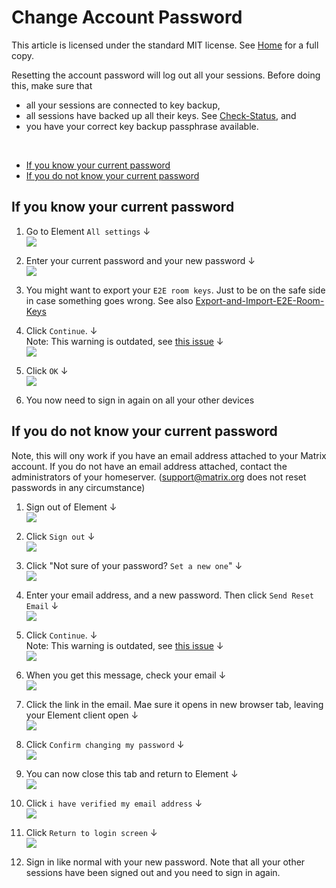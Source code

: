 # Change Account Password

This article is licensed under the standard MIT license. See [Home](index.md) for a full copy.

Resetting the account password will log out all your sessions. Before doing this, make sure that
* all your sessions are connected to key backup,
* all sessions have backed up all their keys. See [Check-Status](Check-Status.md), and
* you have your correct key backup passphrase available.

<br />

- [If you know your current password](#if-you-know-your-current-password)
- [If you do not know your current password](#if-you-do-not-know-your-current-password)

## If you know your current password

1. Go to Element `All settings` &#8595;<br />
![](images/Screen%20Shot%202020-09-17%20at%205.24.15%20PM.png)

1. Enter your current password and your new password &#8595;<br />
![](images/Screen%20Shot%202020-09-17%20at%205.26.13%20PM.png)

1. You might want to export your `E2E room keys`. Just to be on the safe side in case something goes wrong. See also [Export-and-Import-E2E-Room-Keys](Export-and-Import-E2E-Room-Keys.md)

2. Click `Continue`. &#8595;<br />
Note: This warning is outdated, see [this issue](https://github.com/vector-im/element-web/issues/15226) &#8595;<br />
![](images/Screen%20Shot%202020-09-17%20at%205.28.52%20PM.png)

1. Click `OK` &#8595;<br />
![](images/Screen%20Shot%202020-09-17%20at%205.31.01%20PM.png)

1. You now need to sign in again on all your other devices

## If you do not know your current password

Note, this will ony work if you have an email address attached to your Matrix account. If you do not have an email address attached, contact the administrators of your homeserver. (support@matrix.org does not reset passwords in any circumstance)

1. Sign out of Element &#8595;<br />
![](images/Screen%20Shot%202020-10-26%20at%2012.32.36%20PM.png)

1. Click `Sign out` &#8595;<br />
![](images/Screen%20Shot%202020-10-26%20at%2012.15.05%20PM.png)

1. Click "Not sure of your password? `Set a new one`" &#8595;<br />
![](images/Screen%20Shot%202020-10-26%20at%2012.15.56%20PM.png)

1. Enter your email address, and a new password. Then click `Send Reset Email` &#8595;<br />
![](images/Screen%20Shot%202020-10-26%20at%2012.20.13%20PM.png)

1. Click `Continue`. &#8595;<br />
Note: This warning is outdated, see [this issue](https://github.com/vector-im/element-web/issues/15226) &#8595;<br />
![](images/Screen%20Shot%202020-10-26%20at%2012.33.47%20PM.png)

1. When you get this message, check your email &#8595;<br />
![](images/Screen%20Shot%202020-10-26%20at%2012.22.21%20PM.png)

1. Click the link in the email. Mae sure it opens in  new browser tab, leaving your Element client open &#8595;<br />
![](images/Screen%20Shot%202020-10-26%20at%2012.23.42%20PM.png)

1. Click `Confirm changing my password` &#8595;<br />
![](images/Screen%20Shot%202020-10-26%20at%2012.26.36%20PM.png)

1. You can now close this tab and return to Element &#8595;<br />
![](images/Screen%20Shot%202020-10-26%20at%2012.27.21%20PM.png)

1. Click `i have verified my email address` &#8595;<br />
![](images/Screen%20Shot%202020-10-26%20at%2012.22.21%20PM.png)

1. Click `Return to login screen` &#8595;<br />
![](images/Screen%20Shot%202020-10-26%20at%2012.28.38%20PM.png)

1. Sign in like normal with your new password. Note that all your other sessions have been signed out and you need to sign in again.
